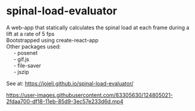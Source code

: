 # spinal-load-evaluator

A web-app that statically calculates the spinal load at each frame during a lift at a rate of 5 fps  
Bootstrapped using create-react-app  
Other packages used:  
&nbsp;&nbsp;&nbsp;&nbsp; - posenet  
&nbsp;&nbsp;&nbsp;&nbsp; - gif.js  
&nbsp;&nbsp;&nbsp;&nbsp; - file-saver  
&nbsp;&nbsp;&nbsp;&nbsp; - jszip  

See at: https://joieli.github.io/spinal-load-evaluator/

https://user-images.githubusercontent.com/83305630/124805021-2fdaa700-df18-11eb-85d9-3ec57e233d6d.mp4

